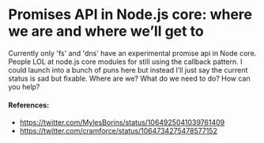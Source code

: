 # Promises API in Node.js core: where we are and where we’ll get to

Currently only 'fs' and 'dns' have an experimental promise api in Node core. People LOL at node.js core modules for still using the callback pattern. I could launch into a bunch of puns here but instead I’ll just say the current status is sad but fixable. Where are we? What do we need to do? How can you help?

#### References:
- https://twitter.com/MylesBorins/status/1064925041039761409
- https://twitter.com/cramforce/status/1064734275478577152


